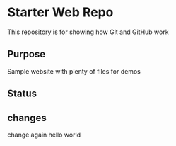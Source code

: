 # Starter Web Repo

This repository is for showing how Git and GitHub work

## Purpose

Sample website with plenty of files for demos

## Status

## changes

change again
hello world